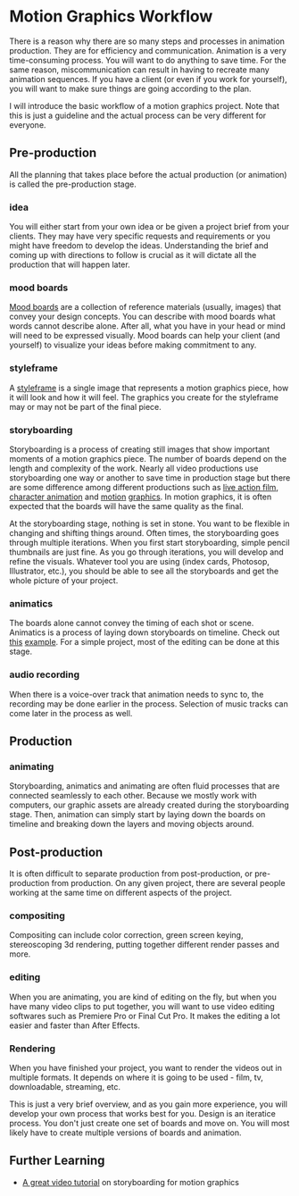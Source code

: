# Motion Graphics Workflow

There is a reason why there are so many steps and processes in animation production. They are for efficiency and communication. Animation is a very time-consuming process. You will want to do anything to save time. For the same reason, miscommunication can result in having to recreate many animation sequences. If you have a client (or even if you work for yourself), you will want to make sure things are going according to the plan. 

I will introduce the basic workflow of a motion graphics project. Note that this is just a guideline and the actual process can be very different for everyone.

## Pre-production
All the planning that takes place before the actual production (or animation) is called the pre-production stage.

### idea
You will either start from your own idea or be given a project brief from your clients. They may have very specific requests and requirements or you might have freedom to develop the ideas. Understanding the brief and coming up with directions to follow is crucial as it will dictate all the production that will happen later.

### mood boards
[Mood boards](http://www.creativebloq.com/graphic-design/mood-boards-812470) are a collection of reference materials (usually, images) that convey your design concepts. You can describe with mood boards what words cannot describe alone. After all, what you have in your head or mind will need to be expressed visually. Mood boards can help your client (and yourself) to visualize your ideas before making commitment to any.

### styleframe
A [styleframe](https://vimeo.com/25724900) is a single image that represents a motion graphics piece, how it will look and how it will feel. The graphics you create for the styleframe may or may not be part of the final piece. 

### storyboarding
Storyboarding is a process of creating still images that show important moments of a motion graphics piece. The number of boards depend on the length and complexity of the work. Nearly all video productions use storyboarding one way or another to save time in production stage but there are some difference among different productions such as [live action film](https://www.google.com/search?q=live+action+film+storyboards&source=lnms&tbm=isch&sa=X&ved=0ahUKEwjJhvqH9_rOAhXI4iYKHSfWB_oQ_AUICCgB&biw=1280&bih=726&dpr=2), [character animation](https://www.google.com/search?q=pixar+storyboards&source=lnms&tbm=isch&sa=X&ved=0ahUKEwjgle709vrOAhUIVyYKHRLDDOUQ_AUICCgB&biw=1280&bih=726&dpr=2) and [motion](http://jwong.tv/) [graphics](http://ashthorp.com/). In motion graphics, it is often expected that the boards will have the same quality as the final.

At the storyboarding stage, nothing is set in stone. You want to be flexible in changing and shifting things around. Often times, the storyboarding goes through multiple iterations. When you first start storyboarding, simple pencil thumbnails are just fine. As you go through iterations, you will develop and refine the visuals. Whatever tool you are using (index cards, Photosop, Illustrator, etc.), you should be able to see all the storyboards and get the whole picture of your project.

### animatics
The boards alone cannot convey the timing of each shot or scene. Animatics is a process of laying down storyboards on timeline. Check out [this](https://vimeo.com/151327502) [example](https://vimeo.com/96559752). For a simple project, most of the editing can be done at this stage.

### audio recording
When there is a voice-over track that animation needs to sync to, the recording may be done earlier in the process. Selection of music tracks can come later in the process as well.




## Production

### animating
Storyboarding, animatics and animating are often fluid processes that are connected seamlessly to each other. Because we mostly work with computers, our graphic assets are already created during the storyboarding stage. Then, animation can simply start by laying down the boards on timeline and breaking down the layers and moving objects around.




## Post-production
It is often difficult to separate production from post-production, or pre-production from production. On any given project, there are several people working at the same time on different aspects of the project.

### compositing
Compositing can include color correction, green screen keying, stereoscoping 3d rendering, putting together different render passes and more.

### editing
When you are animating, you are kind of editing on the fly, but when you have many video clips to put together, you will want to use video editing softwares such as Premiere Pro or Final Cut Pro. It makes the editing a lot easier and faster than After Effects.

### Rendering
When you have finished your project, you want to render the videos out in multiple formats. It depends on where it is going to be used - film, tv, downloadable, streaming, etc.


This is just a very brief overview, and as you gain more experience, you will develop your own process that works best for you. Design is an iteratice process. You don't just create one set of boards and move on. You will most likely have to create multiple versions of boards and animation.

## Further Learning
- [A great video tutorial](http://motionographer.com/2014/07/18/best-tutorial-ever/) on storyboarding for motion graphics
